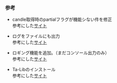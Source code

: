 ### 参考

- candle取得時のpartialフラグが機能シない件を修正   
参考にした[サイト](https://note.mu/nagi7692/n/n5a52e0fa8c28)

- ログをファイルにも出力   
参考にした[サイト](https://codeday.me/jp/qa/20181223/28667.html)

- ロギング機能を追加。（まだコンソール出力のみ）   
参考にした[サイト](https://qiita.com/mimitaro/items/9fa7e054d60290d13bfc)

- Ta-Libのインストール   
参考にした[サイト](https://qiita.com/aisurta/items/34e8cf47c4eb4fdd5d68)
